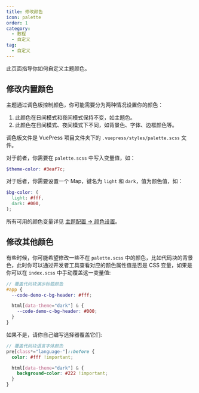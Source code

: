 ```yaml
---
title: 修改颜色
icon: palette
order: 1
category:
  - 教程
  - 自定义
tag:
  - 自定义
---
```


此页面指导你如何自定义主题颜色。

<!-- more -->

## 修改内置颜色

主题通过调色板控制颜色，你可能需要分为两种情况设置你的颜色：

1. 此颜色在日间模式和夜间模式保持不变，如主题色。
2. 此颜色在日间模式、夜间模式下不同，如背景色、字体、边框颜色等。

调色板文件是 VuePress 项目文件夹下的 `.vuepress/styles/palette.scss` 文件。

对于前者，你需要在 `palette.scss` 中写入变量值，如：

```scss title=".vuepress/styles/palette.scss"
$theme-color: #3eaf7c;
```

对于后者，你需要设置一个 Map，键名为 `light` 和 `dark`，值为颜色值，如：

```scss title=".vuepress/styles/palette.scss"
$bg-color: (
  light: #fff,
  dark: #000,
);
```

所有可用的颜色变量详见 [主题配置 → 颜色设置](../../config/style.md#颜色设置)。

## 修改其他颜色

有些时候，你可能希望修改一些不在 `palette.scss` 中的颜色，比如代码块的背景色，此时你可以通过开发者工具查看对应的颜色属性值是否是 CSS 变量，如果是你可以在 `index.scss` 中手动覆盖这一变量值:

```scss title=".vuepress/styles/index.scss"
// 覆盖代码块演示标题颜色
#app {
  --code-demo-c-bg-header: #fff;

  html[data-theme="dark"] & {
    --code-demo-c-bg-header: #000;
  }
}
```

如果不是，请你自己编写选择器覆盖它们:

```scss title=".vuepress/styles/index.scss"
// 覆盖代码块语言字体颜色
pre[class*="language-"]::before {
  color: #fff !important;

  html[data-theme="dark"] & {
    background-color: #222 !important;
  }
}
```
